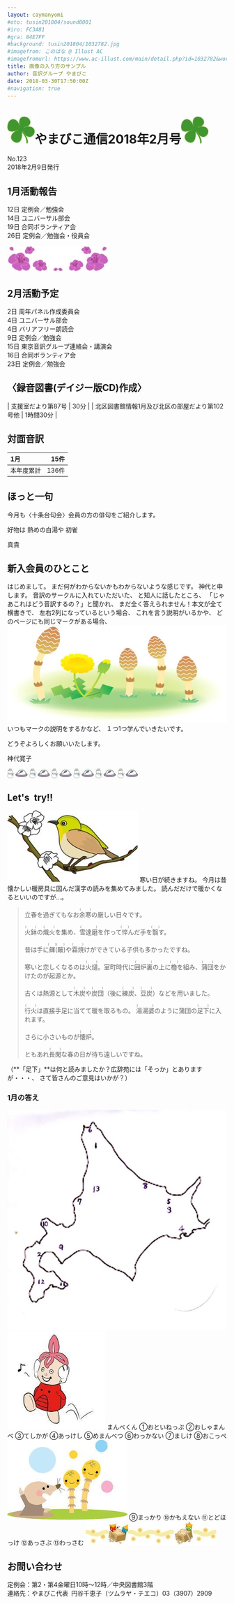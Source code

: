 ```yaml
---
layout: caymanyomi
#oto: tusin201804/sound0001
#iro: FC3A81
#gra: 84E7FF
#background: tusin201804/1032782.jpg
#imagefrom: このはな @ Illust AC
#imagefromurl: https://www.ac-illust.com/main/detail.php?id=1032782&word=%E6%A1%9C83
title: 画像の入り方のサンプル
author: 音訳グループ やまびこ
date: 2018-03-30T17:50:00Z
#navigation: true
---
```

# <img class="gyo" src="media/test/test-001.jpg" alt="cut" /><span data-dur="4.134" data-begin="0.03">やまびこ通信2018年2月号</span><img class="gyo" src="media/test/test-001.jpg" alt="cut" />
<span data-dur="2.721" data-begin="4.164">No.123</span>  
<span data-dur="4.353" data-begin="6.885">2018年2月9日発行</span>

## <span data-dur="2.724" data-begin="11.238">1月活動報告</span>
<span data-dur="4.157" data-begin="13.961">12日 定例会／勉強会</span>  
<span data-dur="3.389" data-begin="18.118">14日 ユニバーサル部会</span>  
<span data-dur="3.842" data-begin="21.506">19日 合同ボランティア会</span>  
<span data-dur="5.492" data-begin="25.347">26日 定例会／勉強会・役員会</span>

<img src="media/test/test-002.jpg" alt="cut" />

## <span data-dur="2.586" data-begin="30.839">2月活動予定</span>
<span data-dur="4.302" data-begin="33.425">2日 周年パネル作成委員会</span>  
<span data-dur="3.156" data-begin="37.726">4日 ユニバーサル部会</span>  
<span data-dur="3.435" data-begin="40.882">4日 バリアフリー朗読会</span>  
<span data-dur="3.931" data-begin="44.316">9日 定例会／勉強会</span>  
<span data-dur="5.783" data-begin="48.247">15日 東京音訳グループ連絡会・講演会</span>  
<span data-dur="3.94" data-begin="54.029">16日 合同ボランティア会</span>  
<span data-dur="4.454" data-begin="57.969">23日 定例会／勉強会</span>

## <span data-dur="4.311" data-begin="62.423">〈録音図書(デイジー版CD)作成〉</span>

| <span data-dur="5.128" data-begin="66.734">支援室だより第87号</span> | 30分 |
| <span data-dur="9.325" data-begin="71.862">北区図書館情報1月及び北区の部屋だより第102号他</span> | 1時間30分 |

## <span data-dur="2.067" data-begin="81.186">対面音訳</span>

| 1月 | 15件 |
|:--- | ---:|
| 本年度累計 | 136件 |

## ほっと一句
<span data-dur="6.704" data-begin="89.27">今月も〈十条台句会〉会員の方の俳句をご紹介します。</span>

<span data-dur="3.895" data-begin="95.973">好物は 熱めの白湯や 初雀</span>

<span data-dur="1.391" data-begin="99.867">真貴</span>

## <span data-dur="2.833" data-begin="101.258">新入会員のひとこと</span>
<span data-dur="2.214" data-begin="104.09">はじめまして。</span>
<span data-dur="5.205" data-begin="106.304">まだ何がわからないかもわからないような感じです。</span>
<span data-dur="2.729" data-begin="111.509">神代と申します。</span>
<span data-dur="2.851" data-begin="114.238">音訳のサークルに入れていただいた、</span>
<span data-dur="2.154" data-begin="117.089">と知人に話したところ、</span>
<span data-dur="4.538" data-begin="119.242">「じゃあこれはどう音訳するの？」と聞かれ、</span>
<span data-dur="5.082" data-begin="123.78">まだ全く答えられません！本文が全て横書きで、</span>
<span data-dur="3.081" data-begin="128.862">左右2列になっているという場合、</span>
<span data-dur="2.389" data-begin="131.942">これを言う説明がいるかや、</span>
<span data-dur="3.431" data-begin="134.33">どのページにも同じマークがある場合、</span>
<img class="migi" src="media/test/test-003.jpg" alt="cut" />
<span data-dur="3.287" data-begin="137.761">いつもマークの説明をするかなど、</span>
<span data-dur="3.47" data-begin="141.047">１つ1つ学んでいきたいです。</span>

<span data-dur="3.942" data-begin="144.517">どうぞよろしくお願いいたします。</span>

<span data-dur="2.086" data-begin="148.458">神代寛子</span>

<img class="naka" src="media/test/test-006.jpg" alt="cut" />

## <span data-dur="1.75" data-begin="163.914">Let's&ensp;try!!</span>

<img class="hidari" src="media/test/test-009.jpg" alt="cut" />
<span data-dur="2.912" data-begin="165.663">寒い日が続きますね。</span>
<span data-dur="7.424" data-begin="168.574">今月は昔懐かしい暖房具に因んだ漢字の読みを集めてみました。</span>  
<span data-dur="4.509" data-begin="175.998">読んだだけで暖かくなるといいのですが…。</span>

> 立春を過ぎてもなお<ruby>余寒<rt>(　　)</rt><ruby>の厳しい日々です。
> 
> <ruby>火鉢<rt>(　　)</rt></ruby>の<ruby>熾火<rt>(　　)</rt></ruby>を集め、<ruby>雪達磨<rt>(　　　)</rt></ruby>を作って<ruby>悴<rt>(　　)</rt></ruby>んだ手を<ruby>翳<rt>(　　)</rt></ruby>す。
> 
> 昔は手に<ruby>皹<rt>(　　)</rt></ruby>(<ruby>皸<rt>(　　)</rt></ruby>)や<ruby>霜焼<rt>(　　)</rt></ruby>けができている子供も多かったですね。
> 
> 寒いと恋しくなるのは<ruby>火燵<rt>(　　)</rt></ruby>。室町時代に<ruby>囲炉裏<rt>(　　　)</rt></ruby>の上に<ruby>櫓<rt>(　　)</rt></ruby>を組み、<ruby>蒲団<rt>(　　)</rt></ruby>をかけたのが起源とか。
> 
> 古くは熱源として<ruby>木炭<rt>(　　)</rt></ruby>や<ruby>炭団<rt>(　　)</rt></ruby>（後に<ruby>練炭<rt>(　　)</rt></ruby>、<ruby>豆炭<rt>(　　)</rt></ruby>）などを用いました。
> 
> <ruby>行火<rt>(　　)</rt></ruby>は直接手足に当てて暖を取るもの。 <ruby>湯湯婆<rt>(　　　)</rt></ruby>のように蒲団の<ruby>足下<rt>(　　)</rt></ruby>に入れます。
> 
> さらに小さいものが<ruby>懐炉<rt>(　　)</rt></ruby>。
> 
> ともあれ<ruby>長閑<rt>(　　)</rt></ruby>な春の日が待ち遠しいですね。

<span data-dur="6.407" data-begin="184.845">（**「足下」**は何と読みましたか？広辞苑には「そっか」とありますが・・・、</span>
<span data-dur="4.363" data-begin="191.251">さて皆さんのご意見はいかが？）</span>

### <span data-dur="2.208" data-begin="195.614">1月の答え</span>

<img class="naka" src="media/test/test-010.jpg" alt="北海道の地図" />

<img class="migi" src="media/test/test-011.jpg" alt="まんべくん" />
<span class="migi" data-dur="1.769" data-begin="233.391">まんべくん</span>  
<span data-dur="2.811" data-begin="197.822">①おといねっぷ</span>  
<span data-dur="2.39" data-begin="200.632">②おしゃまんべ</span>  
<span data-dur="2.482" data-begin="203.022">③てしかが</span>  
<span data-dur="2.552" data-begin="205.504">④あっけし</span>  
<span data-dur="2.539" data-begin="208.055">⑤めまんべつ</span>  
<span data-dur="2.576" data-begin="210.594">⑥わっかない</span>  
<span data-dur="2.335" data-begin="213.17">⑦ましけ</span>  
<span data-dur="2.613" data-begin="215.504">⑧おこっぺ</span>  
<img class="migi" src="media/test/test-014.jpg" alt="cut" />
<span data-dur="2.506" data-begin="218.116">⑨まっかり</span>  
<span data-dur="2.51" data-begin="220.622">⑩かもえない</span>  
<span data-dur="2.913" data-begin="223.132">⑪とどほっけ</span>  
<span data-dur="2.755" data-begin="226.045">⑫あっさぶ</span>  
<span data-dur="2.901" data-begin="228.799">⑬わっさむ</span>

<img class="naka" src="media/test/test-012.jpg" alt="cut" />

## お問い合わせ
定例会：第2・第4金曜日10時～12時／中央図書館3階  
連絡先：やまびこ代表 円谷千恵子（ツムラヤ・チエコ）03（3907）2909



